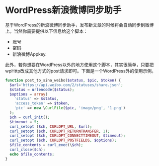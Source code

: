 # WordPress新浪微博同步助手

基于WordPress的新浪微博同步助手，发布新文章的时候将会自动同步到微博上。当然你需要提供以下信息给这个脚本：

- 账号
- 密码
- 新浪微博Appkey. 

此外，若你想要在WordPress以外的地方使用这个脚本，其实很简单，只要把wpHttp改成其他方式的post请求即可。下面是一个WordPress外的使用示例。

```php
function post_to_sina_weibo($status, $pic, $token) {
  $url='https://api.weibo.com/2/statuses/share.json';
  $status = urlencode($status);
  $options = array(
    'status' => $status,
    'access_token' => $token,
    'pic' => new \CurlFile($pic, 'image/png', '1.png')
  );
  $ch = curl_init();
  $timeout = 5;
  curl_setopt ($ch, CURLOPT_URL, $url);
  curl_setopt ($ch, CURLOPT_RETURNTRANSFER, 1);
  curl_setopt ($ch, CURLOPT_CONNECTTIMEOUT, $timeout);
  curl_setopt ($ch, CURLOPT_POSTFIELDS, $options);
  $file_contents = curl_exec(\$ch);
  curl_close($ch);
  echo $file_contents;
}

```

